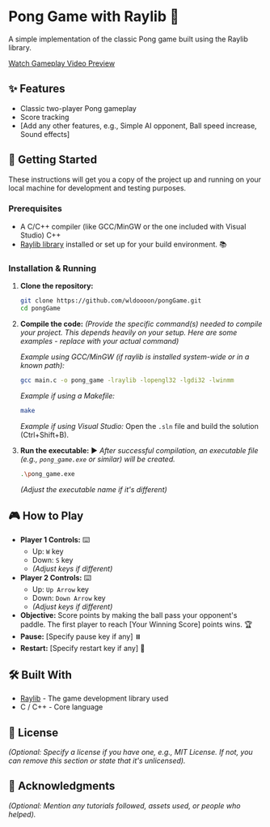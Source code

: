 # Pong Game with Raylib 🏓

A simple implementation of the classic Pong game built using the Raylib library.

[Watch Gameplay Video Preview](background/game_preview.mp4)


## ✨ Features

*   Classic two-player Pong gameplay
*   Score tracking
*   [Add any other features, e.g., Simple AI opponent, Ball speed increase, Sound effects]

## 🚀 Getting Started

These instructions will get you a copy of the project up and running on your local machine for development and testing purposes.

### Prerequisites

*   A C/C++ compiler (like GCC/MinGW or the one included with Visual Studio)  C++
*   [Raylib library](https://github.com/raysan5/raylib) installed or set up for your build environment. 📚

### Installation & Running

1.  **Clone the repository:**
    ```bash
    git clone https://github.com/wldoooon/pongGame.git
    cd pongGame
    ```
2.  **Compile the code:**
    *(Provide the specific command(s) needed to compile your project. This depends heavily on your setup. Here are some examples - replace with your actual command)*

    *Example using GCC/MinGW (if raylib is installed system-wide or in a known path):*
    ```bash
    gcc main.c -o pong_game -lraylib -lopengl32 -lgdi32 -lwinmm
    ```
    *Example if using a Makefile:*
    ```bash
    make
    ```
    *Example if using Visual Studio:*
    Open the `.sln` file and build the solution (Ctrl+Shift+B).

3.  **Run the executable:** ▶️
    *After successful compilation, an executable file (e.g., `pong_game.exe` or similar) will be created.*
    ```bash
    .\pong_game.exe
    ```
    *(Adjust the executable name if it's different)*

## 🎮 How to Play

*   **Player 1 Controls:** ⌨️
    *   Up: `W` key
    *   Down: `S` key
    *   *(Adjust keys if different)*
*   **Player 2 Controls:** ⌨️
    *   Up: `Up Arrow` key
    *   Down: `Down Arrow` key
    *   *(Adjust keys if different)*
*   **Objective:** Score points by making the ball pass your opponent's paddle. The first player to reach [Your Winning Score] points wins. 🏆
*   **Pause:** [Specify pause key if any] ⏸️
*   **Restart:** [Specify restart key if any] 🔄

## 🛠️ Built With

*   [Raylib](https://www.raylib.com/) - The game development library used
*   C / C++ - Core language

## 📄 License

*(Optional: Specify a license if you have one, e.g., MIT License. If not, you can remove this section or state that it's unlicensed).*

## 🙏 Acknowledgments

*(Optional: Mention any tutorials followed, assets used, or people who helped).*